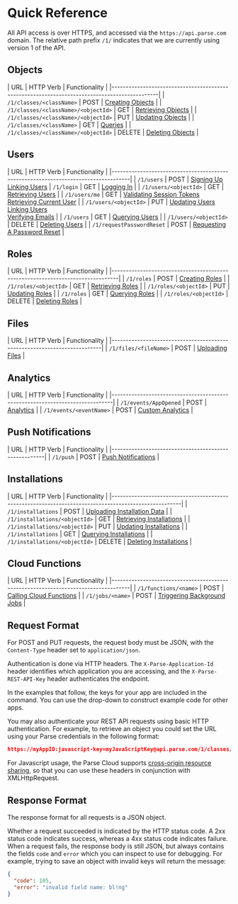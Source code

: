 # Quick Reference

All API access is over HTTPS, and accessed via the `https://api.parse.com` domain. The relative path prefix `/1/` indicates that we are currently using version 1 of the API.

## Objects

| URL                                 | HTTP Verb | Functionality                              |
|----------------------------------------------------------------------------------------------|
| `/1/classes/<className>`            | POST      | [Creating Objects](#objects-creating)      |
| `/1/classes/<className>/<objectId>` | GET       | [Retrieving Objects](#objects-retrieving)  |
| `/1/classes/<className>/<objectId>` | PUT       | [Updating Objects](#objects-updating)      |
| `/1/classes/<className>`            | GET       | [Queries](#queries)                        |
| `/1/classes/<className>/<objectId>` | DELETE    | [Deleting Objects](#objects-deleting)      |

## Users

| URL                       | HTTP Verb | Functionality                              |
|------------------------------------------------------------------------------------|
| `/1/users`                | POST      | [Signing Up](#users-signup) <br/>[Linking Users](#users-linking) 
| `/1/login`                | GET       | [Logging In](#users-login)                 |
| `/1/users/<objectId>`     | GET       | [Retrieving Users](#users-retrieving)      |
| `/1/users/me`             | GET       | [Validating Session Tokens](#users-validating) <br/>[Retrieving Current User](#users-validating) |
| `/1/users/<objectId>`     | PUT       | [Updating Users](#users-updating) <br/>[Linking Users](#users-linking) <br/>[Verifying Emails](#users-emailverification) |
| `/1/users`                | GET       | [Querying Users](#users-querying)          |
| `/1/users/<objectId>`     | DELETE    | [Deleting Users](#users-deleting)          |
| `/1/requestPasswordReset` | POST      | [Requesting A Password Reset](#users-passwordreset)  |

## Roles

| URL                   | HTTP Verb | Functionality                              |
|--------------------------------------------------------------------------------|
| `/1/roles`            | POST      | [Creating Roles](#roles-creating)          |
| `/1/roles/<objectId>` | GET       | [Retrieving Roles](#roles-retrieving)      |
| `/1/roles/<objectId>` | PUT       | [Updating Roles](#roles-updating)          |
| `/1/roles`            | GET       | [Querying Roles](#roles-querying)          |
| `/1/roles/<objectId>` | DELETE    | [Deleting Roles](#roles-deleting)          |

## Files

| URL                   | HTTP Verb | Functionality                        |
|--------------------------------------------------------------------------|
| `/1/files/<fileName>` | POST      | [Uploading Files](#files-uploading)  |

## Analytics

| URL                     | HTTP Verb | Functionality                          |
|------------------------------------------------------------------------------|
| `/1/events/AppOpened`   | POST      | [Analytics](#analytics)                |
| `/1/events/<eventName>` | POST      | [Custom Analytics](#analytics-custom)  |

## Push Notifications

| URL       | HTTP Verb | Functionality                |
|------------------------------------------------------|
| `/1/push` | POST      | [Push Notifications](#push)  |

## Installations

| URL                           | HTTP Verb | Functionality                                            |
|------------------------------------------------------------------------------------------------------|
| `/1/installations`            | POST      | [Uploading Installation Data](#installations-uploading)  |
| `/1/installations/<objectId>` | GET       | [Retrieving Installations](#installations-retrieving)    |
| `/1/installations/<objectId>` | PUT       | [Updating Installations](#installations-updating)        |
| `/1/installations`            | GET       | [Querying Installations](#installations-querying)        |
| `/1/installations/<objectId>` | DELETE    | [Deleting Installations](#installations-deleting)        |

## Cloud Functions

| URL                   | HTTP Verb | Functionality                                   |
|------------------------------------------------------------------------------------|
| `/1/functions/<name>` | POST      | [Calling Cloud Functions](#cloudfunctions)     | 
| `/1/jobs/<name>`      | POST      | [Triggering Background Jobs](#backgroundjobs)  |

## Request Format

For POST and PUT requests, the request body must be JSON, with the `Content-Type` header set to `application/json`.

Authentication is done via HTTP headers. The `X-Parse-Application-Id` header identifies which application you are accessing, and the `X-Parse-REST-API-Key` header authenticates the endpoint.

In the examples that follow, the keys for your app are included in the command. You can use the drop-down to construct example code for other apps.

You may also authenticate your REST API requests using basic HTTP authentication. For example, to retrieve an object you could set the URL using your Parse credentials in the following format:

```json
https://myAppID:javascript-key=myJavaScriptKey@api.parse.com/1/classes/GameScore/Ed1nuqPvcm
```

For Javascript usage, the Parse Cloud supports [cross-origin resource sharing](http://en.wikipedia.org/wiki/Cross-Origin_Resource_Sharing), so that you can use these headers in conjunction with XMLHttpRequest.


## Response Format

The response format for all requests is a JSON object.

Whether a request succeeded is indicated by the HTTP status code. A 2xx status code indicates success, whereas a 4xx status code indicates failure. When a request fails, the response body is still JSON, but always contains the fields `code` and `error` which you can inspect to use for debugging. For example, trying to save an object with invalid keys will return the message:

```json
{
  "code": 105,
  "error": "invalid field name: bl!ng"
}
```
